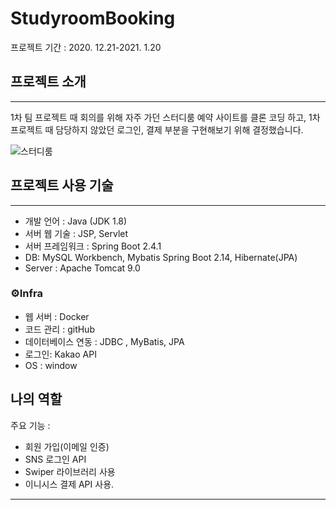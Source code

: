 # StudyroomBooking

프로젝트 기간 : 2020. 12.21-2021. 1.20 

## 프로젝트 소개

---

1차 팀 프로젝트 때 회의를 위해 자주 가던 스터디룸 예약 사이트를 클론 코딩 하고, 1차 프로젝트 때 담당하지 않았던 로그인, 결제 부분을 구현해보기 위해 결정했습니다.

![스터디룸](https://user-images.githubusercontent.com/71802752/132086917-9e95591c-5e6d-4753-b309-2be64e5ab741.PNG)


## 프로젝트 사용 기술

---

- 개발 언어 : Java (JDK 1.8)
- 서버 웹 기술 : JSP, Servlet
- 서버 프레임워크 : Spring Boot 2.4.1
- DB: MySQL Workbench, Mybatis Spring Boot 2.14, Hibernate(JPA)
- Server : Apache Tomcat 9.0

### ⚙Infra

- 웹 서버 : Docker
- 코드 관리 : gitHub
- 데이터베이스 연동 : JDBC , MyBatis, JPA
- 로그인: Kakao API
- OS : window

## 나의 역할

주요 기능 :  
 - 회원 가입(이메일 인증)  
 - SNS 로그인 API   
 - Swiper 라이브러리 사용  
 - 이니시스 결제 API 사용.

---
